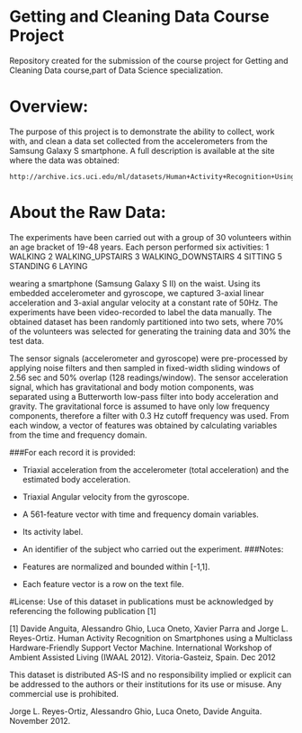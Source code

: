# Getting and Cleaning Data Course Project
Repository created for the submission of the course project for Getting and Cleaning Data course,part of Data Science specialization.

# Overview: 
The purpose of this project is to demonstrate the ability to collect, work with, and clean a data set collected from the accelerometers from the Samsung Galaxy S smartphone. A full description is available at the site where the data was obtained: 

    http://archive.ics.uci.edu/ml/datasets/Human+Activity+Recognition+Using+Smartphones

# About the Raw Data:
The experiments have been carried out with a group of 30 volunteers within an age bracket of 19-48 years. Each person performed six activities:
                      1 WALKING
                      2 WALKING_UPSTAIRS
                      3 WALKING_DOWNSTAIRS
                      4 SITTING
                      5 STANDING
                      6 LAYING

wearing a smartphone (Samsung Galaxy S II) on the waist. Using its embedded accelerometer and gyroscope, we captured 3-axial linear acceleration and 3-axial angular velocity at a constant rate of 50Hz. The experiments have been video-recorded to label the data manually. The obtained dataset has been randomly partitioned into two sets, where 70% of the volunteers was selected for generating the training data and 30% the test data. 

The sensor signals (accelerometer and gyroscope) were pre-processed by applying noise filters and then sampled in fixed-width sliding windows of 2.56 sec and 50% overlap (128 readings/window). The sensor acceleration signal, which has gravitational and body motion components, was separated using a Butterworth low-pass filter into body acceleration and gravity. The gravitational force is assumed to have only low frequency components, therefore a filter with 0.3 Hz cutoff frequency was used. From each window, a vector of features was obtained by calculating variables from the time and frequency domain.

###For each record it is provided:

  - Triaxial acceleration from the accelerometer (total acceleration) and the estimated body acceleration.
  - Triaxial Angular velocity from the gyroscope. 
  - A 561-feature vector with time and frequency domain variables. 
  - Its activity label. 
  - An identifier of the subject who carried out the experiment.
###Notes: 

  - Features are normalized and bounded within [-1,1].
  - Each feature vector is a row on the text file.
 

#License:
Use of this dataset in publications must be acknowledged by referencing the following publication [1] 

[1] Davide Anguita, Alessandro Ghio, Luca Oneto, Xavier Parra and Jorge L. Reyes-Ortiz. Human Activity Recognition on Smartphones using a Multiclass Hardware-Friendly Support Vector Machine. International Workshop of Ambient Assisted Living (IWAAL 2012). Vitoria-Gasteiz, Spain. Dec 2012

This dataset is distributed AS-IS and no responsibility implied or explicit can be addressed to the authors or their institutions for its use or misuse. Any commercial use is prohibited.

Jorge L. Reyes-Ortiz, Alessandro Ghio, Luca Oneto, Davide Anguita. November 2012.
